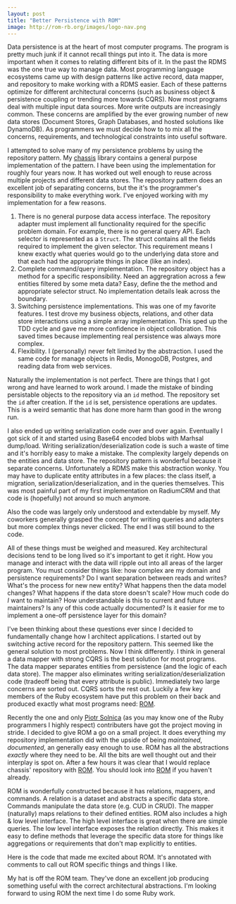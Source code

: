 ```yaml
---
layout: post
title: "Better Persistence with ROM"
image: http://rom-rb.org/images/logo-nav.png
---
```


Data persistence is at the heart of most computer programs. The
program is pretty much junk if it cannot recall things put into it.
The data is more important when it comes to relating different bits of
it. In the past the RDMS was the one true way to manage data. Most
programming language ecosystems came up with design patterns like
active record, data mapper, and repository to make working with a RDMS
easier. Each of these patterns optimize for different architectural
concerns (such as business object & persistence coupling or trending
more towards CQRS). Now most programs deal with multiple input data
sources. More write outputs are increasingly common. These concerns
are amplified by the ever growing number of new data stores (Document
Stores, Graph Databases, and hosted solutions like DynamoDB). As
programmers we must decide how to to mix all the concerns,
requirements, and technological constraints into useful software.

I attempted to solve many of my persistence problems by using the
repository pattern. My [chassis][] library contains a general purpose
implementation of the pattern. I have been using the implementation
for roughly four years now. It has worked out well enough to reuse
across multiple projects and different data stores. The repository
pattern does an excellent job of separating concerns, but the it's the
programmer's responsibility to make everything work. I've enjoyed
working with my implementation for a few reasons.

1. There is no general purpose data access interface. The repository
	 adapter must implement all functionality required for the specific
	 problem domain. For example, there is no general query API. Each
	 selector is represented as a `Struct`. The struct contains all the
	 fields required to implement the given selector. This requirement
	 means I knew exactly what queries would go to the underlying data
	 store and that each had the appropriate things in place (like an
	 index).
2. Complete command/query implementation. The repository object has a
	 method for a specific responsibility. Need an aggregration across a
	 few entities filtered by some meta data? Easy, define the the
	 method and appropriate selector struct. No implementation details
	 leak across the boundary.
3. Switching persistence implementations. This was one of my favorite
	 features. I test drove my business objects, relations, and other
	 data store interactions using a simple array
	 implementation. This sped up the TDD cycle and gave me more
	 confidence in object collobration. This saved times because
	 implementing real persistence was always more complex.
4. Flexibility. I (personally) never felt limited by the abstraction.
	 I used the same code for manage objects in Redis, MonogoDB,
	 Postgres, and reading data from web services.

Naturally the implementation is not perfect. There are things that I
got wrong and have learned to work around. I made the mistake of
binding persistable objects to the repository via an `id` method. The
repository set the `id` after creation. If the `id` is set,
persistence operations are updates. This is a weird semantic that has
done more harm than good in the wrong run.

I also ended up writing serialization code over and over again.
Eventually I got sick of it and started using Base64 encoded blobs
with Marhsal dump/load. Writing serialization/deserialization code is
such a waste of time and it's horribly easy to make a mistake. The
complexity largely depends on the entities and data store. The
repository pattern is wonderful because it separate concerns.
Unfortunately a RDMS make this abstraction wonky. You may have to
duplicate entity attributes in a few places: the class itself, a
migration, serialization/deserialization, and in the queries
themselves. This was most painful part of my first implementation on
RadiumCRM and that code is (hopefully) not around so much anymore.

Also the code was largely only understood and extendable by myself. My
coworkers generally grasped the concept for writing queries and
adapters but more complex things never clicked. The end I was still
bound to the code.

All of these things must be weighed and measured. Key architectural
decisions tend to be long lived so it's important to get it right. How
you manage and interact with the data will ripple out into all areas
of the larger program. You must consider things like: how complex are
my domain and persistence requirements? Do I want separation between
reads and writes? What's the process for new new entity? What happens
then the data model changes? What happens if the data store doesn't
scale? How much code do _I_ want to maintain? How understandable is
this to current and future maintainers? Is any of this code actually
documented? Is it easier for me to implement a one-off persistence
layer for this domain?

I've been thinking about these questions ever since I decided to
fundamentally change how I architect applications. I started out by
switching active record for the repository pattern. This seemed like
the general solution to most problems. Now I think differently. I
think in general a data mapper with strong CQRS is the best solution
for most programs. The data mapper separates entities from persistence
(and the logic of each data store). The mapper also eliminates writing
serialization/deserialization code (tradeoff being that every
attribute is public). Immediately two large concerns are sorted out.
CQRS sorts the rest out. Luckily a few key members of the Ruby
ecosystem have put this problem on their back and produced exactly
what most programs need: [ROM][].

Recently the one and only [Piotr Solnica][piotr] (as you may
know one of the Ruby programmers I highly respect)
contributers have got the project moving in stride. I decided
to give ROM a go on a small project. It does everything my repository
implementation did with the upside of being _maintained_,
_documented_, an generally easy enough to use. ROM has all the
abstractions _exactly_ where they need to be. All the bits are well
thought out and their interplay is spot on. After a few hours it was
clear that I would replace chassis' repository with [ROM][].
You should look into [ROM][] if you haven't already.

ROM is wonderfully constructed because it has relations, mappers, and
commands. A relation is a dataset and abstracts a specific data store.
Commands manipulate the data store (e.g. CUD in CRUD). The mapper
(naturally) maps relations to their defined entities. ROM also
includes a high & low level interface. The high level interface is
great when there are simple queries.  The low level interface exposes
the relation directly. This makes it easy to define methods that
leverage the specific data store for things like aggregations or
requirements that don't map explicitly to entities.

Here is the code that made me excited about ROM. It's annotated with
comments to call out ROM specific things and things I like.

<script src="https://gist.github.com/ahawkins/92809d4ed467697480ed.js"></script>

My hat is off the ROM team. They've done an excellent job producing
something useful with the correct architectural abstractions. I'm
looking forward to using ROM the next time I do some Ruby work.

[piotr]: https://twitter.com/_solnic_
[ROM]: https://romrb.org
[chassis]: https://github.com/ahawkins/chassis
